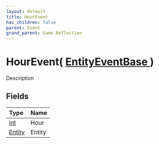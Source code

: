 ```yaml
---
layout: default
title: HourEvent
has_children: false
parent: Event
grand_parent: Game Reflection
---
```

# HourEvent( [ EntityEventBase ](/docs/game-reflection/events/entity_event_base) )
Description 

## Fields

| Type | Name |
|:-------------|:--------------|
| [int](/docs/game-reflection/enums/int) | Hour |
| [Entity](/docs/game-reflection/classes/entity) | Entity |

